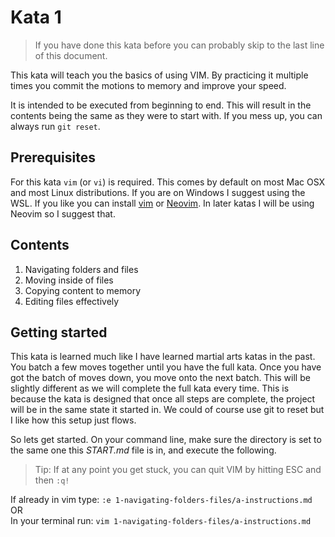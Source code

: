 # Kata 1

> If you have done this kata before you can probably skip to the last line of this document.

This kata will teach you the basics of using VIM. By practicing it multiple times you commit the motions to memory and improve your speed.

It is intended to be executed from beginning to end. This will result in the contents being the same as they were to start with. If you mess up, you can always run `git reset`.

## Prerequisites

For this kata `vim` (or `vi`) is required. This comes by default on most Mac OSX and most Linux distributions. If you are on Windows I suggest using the WSL. If you like you can install [vim](https://www.vim.org/) or [Neovim](https://neovim.io/). In later katas I will be using Neovim so I suggest that.

## Contents

1. Navigating folders and files
2. Moving inside of files
3. Copying content to memory
4. Editing files effectively

## Getting started

This kata is learned much like I have learned martial arts katas in the past. You batch a few moves together until you have the full kata. Once you have got the batch of moves down, you move onto the next batch. This will be slightly different as we will complete the full kata every time. This is because the kata is designed that once all steps are complete, the project will be in the same state it started in. We could of course use git to reset but I like how this setup just flows.

So lets get started. On your command line, make sure the directory is set to the same one this *START.md* file is in, and execute the following.

> Tip: If at any point you get stuck, you can quit VIM by hitting ESC and then `:q!`

If already in vim type: `:e 1-navigating-folders-files/a-instructions.md`  
OR  
In your terminal run: `vim 1-navigating-folders-files/a-instructions.md`